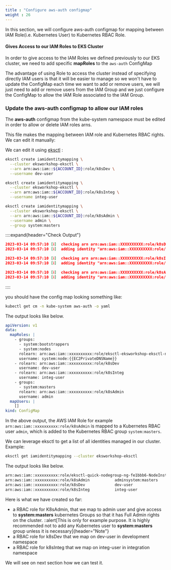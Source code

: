 ```yaml
---
title : "Configure aws-auth configmap"
weight : 26
---
```


In this section, we will configure aws-auth configmap for mapping between IAM Role(i.e. Kubernetes User) to Kubernetes RBAC Role.

#### Gives Access to our IAM Roles to EKS Cluster

In order to give access to the IAM Roles we defined previously to our EKS cluster, we need to add specific **mapRoles** to the `aws-auth` ConfigMap

The advantage of using Role to access the cluster instead of specifying directly IAM users is that it will be easier to manage so we won't have to update the ConfigMap each time we want to add or remove users, we will just need to add or remove users from the IAM Group and we just configure the ConfigMap to allow the IAM Role associated to the IAM Group.


### Update the aws-auth configmap to allow our IAM roles

The **aws-auth** configmap from the kube-system namespace must be edited in order to allow or delete IAM roles arns.

This file makes the mapping between IAM role and Kubernetes RBAC rights. We can edit it manually:

We can edit it using [eksctl](https://github.com/weaveworks/eksctl)  :

```bash
eksctl create iamidentitymapping \
  --cluster eksworkshop-eksctl \
  --arn arn:aws:iam::${ACCOUNT_ID}:role/k8sDev \
  --username dev-user

eksctl create iamidentitymapping \
  --cluster eksworkshop-eksctl \
  --arn arn:aws:iam::${ACCOUNT_ID}:role/k8sInteg \
  --username integ-user

eksctl create iamidentitymapping \
  --cluster eksworkshop-eksctl \
  --arn arn:aws:iam::${ACCOUNT_ID}:role/k8sAdmin \
  --username admin \
  --group system:masters
```

::::expand{header="Check Output"}
```json
2023-03-14 09:57:10 [ℹ]  checking arn arn:aws:iam::XXXXXXXXXX:role/k8sDev against entries in the auth ConfigMap
2023-03-14 09:57:10 [ℹ]  adding identity "arn:aws:iam::XXXXXXXXXX:role/k8sDev" to auth ConfigMap

2023-03-14 09:57:10 [ℹ]  checking arn arn:aws:iam::XXXXXXXXXX:role/k8sInteg against entries in the auth ConfigMap
2023-03-14 09:57:10 [ℹ]  adding identity "arn:aws:iam::XXXXXXXXXX:role/k8sInteg" to auth ConfigMap

2023-03-14 09:57:10 [ℹ]  checking arn arn:aws:iam::XXXXXXXXXX:role/k8sAdmin against entries in the auth ConfigMap
2023-03-14 09:57:10 [ℹ]  adding identity "arn:aws:iam::XXXXXXXXXX:role/k8sAdmin" to auth ConfigMap
```
::::

you should have the config map looking something like:

```bash
kubectl get cm -n kube-system aws-auth -o yaml
```

The output looks like below.

```yaml
apiVersion: v1
data:
  mapRoles: |
    - groups:
      - system:bootstrappers
      - system:nodes
      rolearn: arn:aws:iam::xxxxxxxxxx:role/eksctl-eksworkshop-eksctl-nodegro-NodeInstanceRole-14TKBWBD7KWFH
      username: system:node:{{EC2PrivateDNSName}}
    - rolearn: arn:aws:iam::xxxxxxxxxx:role/k8sDev
      username: dev-user
    - rolearn: arn:aws:iam::xxxxxxxxxx:role/k8sInteg
      username: integ-user
    - groups:
      - system:masters
      rolearn: arn:aws:iam::xxxxxxxxxx:role/k8sAdmin
      username: admin
  mapUsers: |
    []
kind: ConfigMap
```

In the above output, the AWS IAM Role for example `arn:aws:iam::xxxxxxxxxx:role/k8sAdmin` is mapped to a Kubernetes RBAC user `admin`, which is added to the Kubernetes RBAC group `system:masters`.

We can leverage eksctl to get a list of all identities managed in our cluster. Example:

```bash
eksctl get iamidentitymapping --cluster eksworkshop-eksctl
```

The output looks like below.

```bash
arn:aws:iam::xxxxxxxxxx:role/eksctl-quick-nodegroup-ng-fe1bbb6-NodeInstanceRole-1KRYARWGGHPTTsystem:node:{{EC2PrivateDNSName}}system:bootstrappers,system:nodes
arn:aws:iam::xxxxxxxxxx:role/k8sAdmin           adminsystem:masters
arn:aws:iam::xxxxxxxxxx:role/k8sDev             dev-user
arn:aws:iam::xxxxxxxxxx:role/k8sInteg           integ-user
```

Here is what we have created so far:

-   a RBAC role for K8sAdmin, that we map to admin user and give access to **system\:masters** kubernetes Groups so that it has Full Admin rights on the cluster.
::alert[This is only for example purpose. It is highly recommended not to add any Kubernetes user to **system\:masters** group unless it is necessary]{header="Note"}
-   a RBAC role for k8sDev that we map on dev-user in development namespace
-   a RBAC role for k8sInteg that we map on integ-user in integration namespace

We will see on next section how we can test it.
